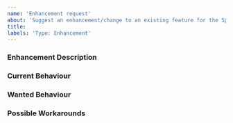 ```yaml
---
name: 'Enhancement request'
about: 'Suggest an enhancement/change to an existing feature for the Spring Cloud Extension'
title:
labels: 'Type: Enhancement'
---
```


<!-- Please use markdown (https://guides.github.com/features/mastering-markdown/) semantics throughout the enhancement description. -->

### Enhancement Description

<!-- Please provide a description of the feature you envision. -->

### Current Behaviour

<!-- Please share the current behaviour of the Spring Cloud Extension around this topic, if applicable. -->

### Wanted Behaviour

<!-- Please described the desired outcome through the Spring Cloud Extension around the suggested enhancement. -->

### Possible Workarounds

<!-- If applicable, share any workarounds for the described enhancement. -->
